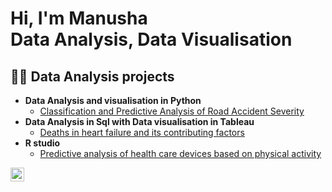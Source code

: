<h1>Hi, I'm Manusha <br/><a>Data Analysis</a>, <a>Data Visualisation</a></h1>

<h2>👨‍💻 Data Analysis projects</h2>

- <b>Data Analysis and visualisation in Python</b>
  - [Classification and Predictive Analysis of Road Accident Severity](https://github.com/ManushaGadde/Classification-and-predictive-analysis-of-road-accidents-severity)
- <b> Data Analysis in Sql with Data visualisation in Tableau</b>
  - [Deaths in heart failure and its contributing factors](https://github.com/ManushaGadde/Relation-database) 
- <b>R studio</b>
  - [Predictive analysis of health care devices based on physical activity](https://github.com/joshmadakor1/Sentinel-Lab)






[<img align="left" alt="JoshMadakor | LinkedIn" width="22px" src="https://cdn.jsdelivr.net/npm/simple-icons@v3/icons/linkedin.svg" />][linkedin]




[linkedin]: https://www.linkedin.com/in/manusha-gadde-45517a220/


